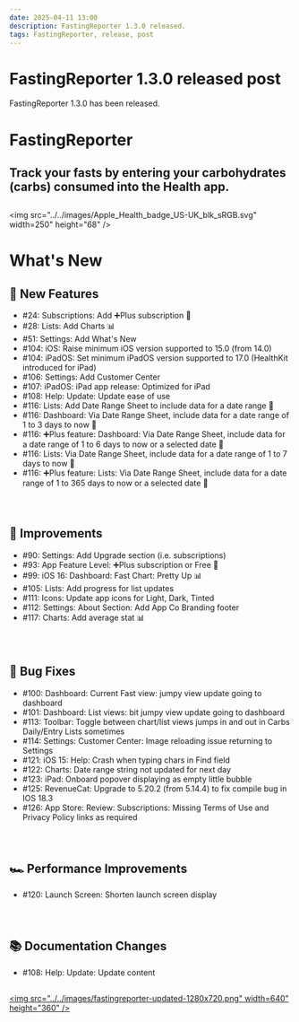 ```yaml
---
date: 2025-04-11 13:00
description: FastingReporter 1.3.0 released.
tags: FastingReporter, release, post
---
```

# FastingReporter 1.3.0 released post

FastingReporter 1.3.0 has been released.

# FastingReporter
## Track your fasts by entering your carbohydrates (carbs) consumed into the Health app.

##  

<img src="../../images/Apple_Health_badge_US-UK_blk_sRGB.svg" width=250" height="68" />

##  

# What's New
## 🎉 New Features
- #24: Subscriptions: Add ➕Plus subscription 🚀
- #28: Lists: Add Charts 📊
- #51: Settings: Add What's New
- #104: iOS: Raise minimum iOS version supported to 15.0 (from 14.0)
- #104: iPadOS: Set minimum iPadOS version supported to 17.0 (HealthKit introduced for iPad)
- #106: Settings: Add Customer Center
- #107: iPadOS: iPad app release: Optimized for iPad
- #108: Help: Update: Update ease of use
- #116: Lists: Add Date Range Sheet to include data for a date range 📆
- #116: Dashboard: Via Date Range Sheet, include data for a date range of 1 to 3 days to now 📆
- #116: ➕Plus feature: Dashboard: Via Date Range Sheet, include data for a date range of 1 to 6 days to now or a selected date 📆
- #116: Lists: Via Date Range Sheet, include data for a date range of 1 to 7 days to now 📆
- #116: ➕Plus feature: Lists: Via Date Range Sheet, include data for a date range of 1 to 365 days to now or a selected date 📆

###### &nbsp;  

## 🔨 Improvements
- #90: Settings: Add Upgrade section (i.e. subscriptions)
- #93: App Feature Level: ➕Plus subscription or Free 🚀
- #99: iOS 16: Dashboard: Fast Chart: Pretty Up 📊
- #105: Lists: Add progress for list updates
- #111: Icons: Update app icons for Light, Dark, Tinted
- #112: Settings: About Section: Add App Co Branding footer
- #117: Charts: Add average stat 📊

###### &nbsp;  

## 🐛 Bug Fixes
- #100: Dashboard: Current Fast view: jumpy view update going to dashboard
- #101: Dashboard: List views: bit jumpy view update going to dashboard
- #113: Toolbar: Toggle between chart/list views jumps in and out in Carbs Daily/Entry Lists sometimes
- #114: Settings: Customer Center: Image reloading issue returning to Settings
- #121: iOS 15: Help: Crash when typing chars in Find field
- #122: Charts: Date range string not updated for next day
- #123: iPad: Onboard popover displaying as empty little bubble
- #125: RevenueCat: Upgrade to 5.20.2 (from 5.14.4) to fix compile bug in IOS 18.3
- #126: App Store: Review: Subscriptions: Missing Terms of Use and Privacy Policy links as required

###### &nbsp;  

## 🏎️ Performance Improvements
- #120: Launch Screen: Shorten launch screen display

###### &nbsp;  

## 📚 Documentation Changes
- #108: Help: Update: Update content


##  

[<img src="../../images/fastingreporter-updated-1280x720.png" width=640" height="360" />](https://apps.apple.com/app/fastingreporter/id1642589328) 
